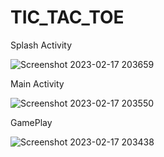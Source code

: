 # TIC_TAC_TOE


Splash Activity




![Screenshot 2023-02-17 203659](https://user-images.githubusercontent.com/122524861/219691944-60c35a23-c5fb-4664-90c9-3f3ec548ed5f.png)







Main Activity




![Screenshot 2023-02-17 203550](https://user-images.githubusercontent.com/122524861/219692218-729a9015-bda0-4697-acbd-681d4a0ba6ec.png)





GamePlay





![Screenshot 2023-02-17 203438](https://user-images.githubusercontent.com/122524861/219692392-95d8f6ed-331e-47b3-beb9-2ffc70bd6ad2.png)
